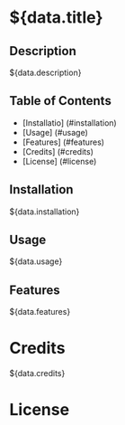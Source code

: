 # ${data.title}

## Description
${data.description}

## Table of Contents

 - [Installatio] (#installation)
 - [Usage] (#usage)
 - [Features] (#features)
 - [Credits] (#credits)
 - [License] (#license)

## Installation
${data.installation}

## Usage
${data.usage}

## Features
${data.features}

# Credits
${data.credits}

# License
